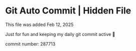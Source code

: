 # Git Auto Commit | Hidden File

This file was added Feb 12, 2025

Just for fun and keeping my daily git commit active 🤪

commit number: 287713
